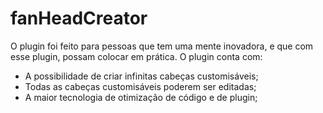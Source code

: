 # fanHeadCreator

O plugin foi feito para pessoas que tem uma mente inovadora, e que com esse plugin, possam colocar em prática.
O plugin conta com:

* A possibilidade de criar infinitas cabeças customisáveis;
* Todas as cabeças customisáveis poderem ser editadas;
* A maior tecnologia de otimização de código e de plugin;
